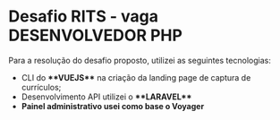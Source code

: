 <h1>Desafio RITS - vaga DESENVOLVEDOR PHP</h1>
<p>Para a resolução do desafio proposto, utilizei as seguintes tecnologias:

<ul>
    <li>CLI do <strong>**VUEJS**</strong> na criação da landing page de captura de currículos;</li>
    <li>Desenvolvimento API utilizei o <strong>**LARAVEL**</strong</li>
    <li>Painel administrativo usei como base o Voyager</li>
</ul>
